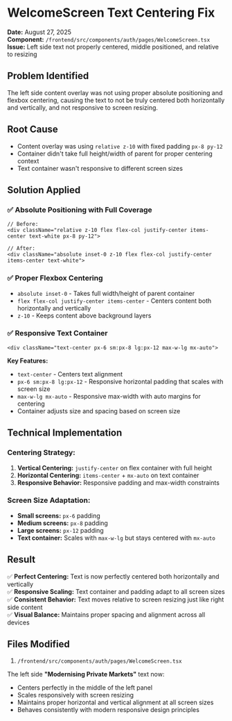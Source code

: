 # WelcomeScreen Text Centering Fix

**Date:** August 27, 2025  
**Component:** `/frontend/src/components/auth/pages/WelcomeScreen.tsx`  
**Issue:** Left side text not properly centered, middle positioned, and relative to resizing

## Problem Identified
The left side content overlay was not using proper absolute positioning and flexbox centering, causing the text to not be truly centered both horizontally and vertically, and not responsive to screen resizing.

## Root Cause
- Content overlay was using `relative z-10` with fixed padding `px-8 py-12`
- Container didn't take full height/width of parent for proper centering context
- Text container wasn't responsive to different screen sizes

## Solution Applied

### ✅ **Absolute Positioning with Full Coverage**
```tsx
// Before:
<div className="relative z-10 flex flex-col justify-center items-center text-white px-8 py-12">

// After:  
<div className="absolute inset-0 z-10 flex flex-col justify-center items-center text-white">
```

### ✅ **Proper Flexbox Centering**
- `absolute inset-0` - Takes full width/height of parent container
- `flex flex-col justify-center items-center` - Centers content both horizontally and vertically
- `z-10` - Keeps content above background layers

### ✅ **Responsive Text Container**
```tsx
<div className="text-center px-6 sm:px-8 lg:px-12 max-w-lg mx-auto">
```

**Key Features:**
- `text-center` - Centers text alignment
- `px-6 sm:px-8 lg:px-12` - Responsive horizontal padding that scales with screen size
- `max-w-lg mx-auto` - Responsive max-width with auto margins for centering
- Container adjusts size and spacing based on screen size

## Technical Implementation

### Centering Strategy:
1. **Vertical Centering:** `justify-center` on flex container with full height
2. **Horizontal Centering:** `items-center` + `mx-auto` on text container  
3. **Responsive Behavior:** Responsive padding and max-width constraints

### Screen Size Adaptation:
- **Small screens:** `px-6` padding
- **Medium screens:** `px-8` padding  
- **Large screens:** `px-12` padding
- **Text container:** Scales with `max-w-lg` but stays centered with `mx-auto`

## Result
✅ **Perfect Centering:** Text is now perfectly centered both horizontally and vertically  
✅ **Responsive Scaling:** Text container and padding adapt to all screen sizes  
✅ **Consistent Behavior:** Text moves relative to screen resizing just like right side content  
✅ **Visual Balance:** Maintains proper spacing and alignment across all devices

## Files Modified
1. `/frontend/src/components/auth/pages/WelcomeScreen.tsx`

The left side **"Modernising Private Markets"** text now:
- Centers perfectly in the middle of the left panel
- Scales responsively with screen resizing
- Maintains proper horizontal and vertical alignment at all screen sizes
- Behaves consistently with modern responsive design principles
